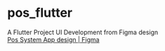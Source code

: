 # pos_flutter

A Flutter Project UI Development from Figma design <br/>[Pos System App design | Figma](https://www.figma.com/community/file/1294726339441376023)
